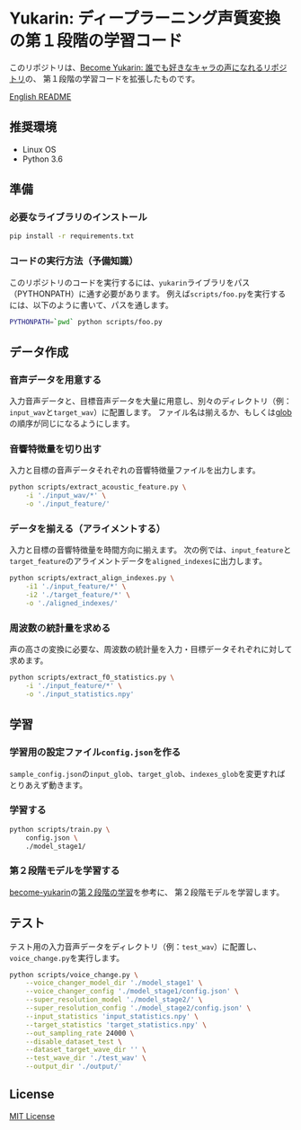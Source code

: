 # Yukarin: ディープラーニング声質変換の第１段階の学習コード
このリポジトリは、[Become Yukarin: 誰でも好きなキャラの声になれるリポジトリ](https://github.com/Hiroshiba/become-yukarin)の、
第１段階の学習コードを拡張したものです。

[English README](./README.md)

## 推奨環境
* Linux OS
* Python 3.6

## 準備
### 必要なライブラリのインストール
```bash
pip install -r requirements.txt
```

### コードの実行方法（予備知識）
このリポジトリのコードを実行するには、`yukarin`ライブラリをパス（PYTHONPATH）に通す必要があります。
例えば`scripts/foo.py`を実行するには、以下のように書いて、パスを通します。

```bash
PYTHONPATH=`pwd` python scripts/foo.py
```

## データ作成
### 音声データを用意する
入力音声データと、目標音声データを大量に用意し、別々のディレクトリ（例：`input_wav`と`target_wav`）に配置します。
ファイル名は揃えるか、もしくは[glob](https://docs.python.org/ja/3/library/glob.html)の順序が同じになるようにします。

### 音響特徴量を切り出す
入力と目標の音声データそれぞれの音響特徴量ファイルを出力します。

```bash
python scripts/extract_acoustic_feature.py \
    -i './input_wav/*' \
    -o './input_feature/'
```

### データを揃える（アライメントする）
入力と目標の音響特徴量を時間方向に揃えます。
次の例では、`input_feature`と`target_feature`のアライメントデータを`aligned_indexes`に出力します。

```bash
python scripts/extract_align_indexes.py \
    -i1 './input_feature/*' \
    -i2 './target_feature/*' \
    -o './aligned_indexes/'
```

### 周波数の統計量を求める
声の高さの変換に必要な、周波数の統計量を入力・目標データそれぞれに対して求めます。

```bash
python scripts/extract_f0_statistics.py \
    -i './input_feature/*' \
    -o './input_statistics.npy'
```

## 学習
### 学習用の設定ファイル`config.json`を作る
`sample_config.json`の`input_glob`、`target_glob`、`indexes_glob`を変更すればとりあえず動きます。

### 学習する

```bash
python scripts/train.py \
    config.json \
    ./model_stage1/
```

### 第２段階モデルを学習する
[become-yukarin](https://github.com/Hiroshiba/become-yukarin)の[第２段階の学習](https://github.com/Hiroshiba/become-yukarin#%E7%AC%AC%EF%BC%92%E6%AE%B5%E9%9A%8E%E3%81%AE%E5%AD%A6%E7%BF%92)を参考に、
第２段階モデルを学習します。

## テスト
テスト用の入力音声データをディレクトリ（例：`test_wav`）に配置し、`voice_change.py`を実行します。

```bash
python scripts/voice_change.py \
    --voice_changer_model_dir './model_stage1' \
    --voice_changer_config './model_stage1/config.json' \
    --super_resolution_model './model_stage2/' \
    --super_resolution_config './model_stage2/config.json' \
    --input_statistics 'input_statistics.npy' \
    --target_statistics 'target_statistics.npy' \
    --out_sampling_rate 24000 \
    --disable_dataset_test \
    --dataset_target_wave_dir '' \
    --test_wave_dir './test_wav' \
    --output_dir './output/'
```

## License
[MIT License](./LICENSE)

